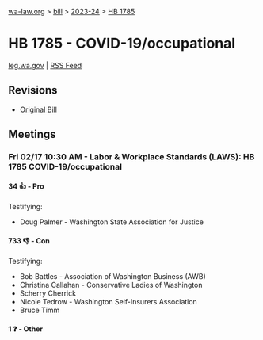 [wa-law.org](/) > [bill](/bill/) > [2023-24](/bill/2023-24/) > [HB 1785](/bill/2023-24/hb/1785/)

# HB 1785 - COVID-19/occupational
[leg.wa.gov](https://app.leg.wa.gov/billsummary?BillNumber=1785&Year=2023&Initiative=false) | [RSS Feed](./rss.xml)

## Revisions
* [Original Bill](1/)

## Meetings
### Fri 02/17 10:30 AM - Labor & Workplace Standards (LAWS): HB 1785 COVID-19/occupational
#### 34 👍 - Pro
Testifying:
* Doug Palmer - Washington State Association for Justice

#### 733 👎 - Con
Testifying:
* Bob Battles - Association of Washington Business (AWB)
* Christina Callahan - Conservative Ladies of Washington
* Scherry Cherrick
* Nicole Tedrow - Washington Self-Insurers Association
* Bruce Timm

#### 1 ❓ - Other
